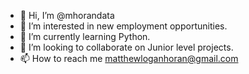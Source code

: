 - 👋 Hi, I’m @mhorandata
- 👀 I’m interested in new employment opportunities.
- 🌱 I’m currently learning Python.
- 💞️ I’m looking to collaborate on Junior level projects.
- 📫 How to reach me matthewloganhoran@gmail.com

<!---
mhorandata/mhorandata is a ✨ special ✨ repository because its `README.md` (this file) appears on your GitHub profile.
You can click the Preview link to take a look at your changes.
--->
